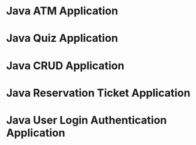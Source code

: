 # Java ATM Application
# Java Quiz Application
# Java CRUD Application
# Java Reservation Ticket Application
# Java User Login Authentication Application
